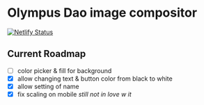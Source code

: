 # Olympus Dao image compositor

[![Netlify Status](https://api.netlify.com/api/v1/badges/92a140a3-d170-4b8f-b19c-30cc2ebf1e90/deploy-status)](https://app.netlify.com/sites/sharp-lichterman-549b48/deploys)

## Current Roadmap

- [ ] color picker & fill for background
- [x] allow changing text & button color from black to white
- [x] allow setting of name
- [x] fix scaling on mobile *still not in love w it*
